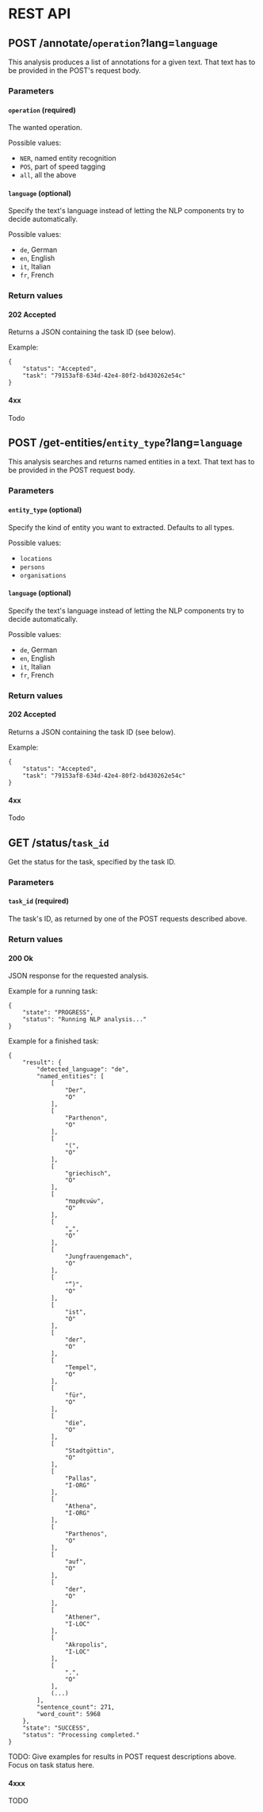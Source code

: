 # REST API

## POST /annotate/`operation`?lang=`language`
This analysis produces a list of annotations for a given text. That text has to be provided in the POST's request body.

### Parameters

#### `operation` (required)
The wanted operation.

Possible values:
- `NER`, named entity recognition
- `POS`, part of speed tagging
- `all`, all the above 

#### `language` (optional)
Specify the text's language instead of letting the NLP components try to decide automatically.

Possible values:
- `de`, German
- `en`, English
- `it`, Italian
- `fr`, French

### Return values

#### 202 Accepted

Returns a JSON containing the task ID (see below).

Example:
```
{
    "status": "Accepted",
    "task": "79153af8-634d-42e4-80f2-bd430262e54c"
}
```

#### 4xx

Todo


## POST /get-entities/`entity_type`?lang=`language`

This analysis searches and returns named entities in a text. That text has to be provided in the POST request body.

### Parameters
#### `entity_type` (optional)
Specify the kind of entity you want to extracted. Defaults to all types.

Possible values:
- `locations`
- `persons`
- `organisations`

#### `language` (optional)
Specify the text's language instead of letting the NLP components try to decide automatically.

Possible values:
- `de`, German
- `en`, English
- `it`, Italian
- `fr`, French

### Return values

#### 202 Accepted

Returns a JSON containing the task ID (see below).

Example:
```
{
    "status": "Accepted",
    "task": "79153af8-634d-42e4-80f2-bd430262e54c"
}
```

#### 4xx

Todo


## GET /status/`task_id`

Get the status for the task, specified by the task ID.

### Parameters

#### `task_id` (required)
The task's ID, as returned by one of the POST requests described above.

### Return values

#### 200 Ok

JSON response for the requested analysis.

Example for a running task:

```
{
    "state": "PROGRESS",
    "status": "Running NLP analysis..."
}
```


Example for a finished task: 

```
{
    "result": {
        "detected_language": "de",
        "named_entities": [
            [
                "Der",
                "O"
            ],
            [
                "Parthenon",
                "O"
            ],
            [
                "(",
                "O"
            ],
            [
                "griechisch",
                "O"
            ],
            [
                "παρθενών",
                "O"
            ],
            [
                "„",
                "O"
            ],
            [
                "Jungfrauengemach",
                "O"
            ],
            [
                "“)",
                "O"
            ],
            [
                "ist",
                "O"
            ],
            [
                "der",
                "O"
            ],
            [
                "Tempel",
                "O"
            ],
            [
                "für",
                "O"
            ],
            [
                "die",
                "O"
            ],
            [
                "Stadtgöttin",
                "O"
            ],
            [
                "Pallas",
                "I-ORG"
            ],
            [
                "Athena",
                "I-ORG"
            ],
            [
                "Parthenos",
                "O"
            ],
            [
                "auf",
                "O"
            ],
            [
                "der",
                "O"
            ],
            [
                "Athener",
                "I-LOC"
            ],
            [
                "Akropolis",
                "I-LOC"
            ],
            [
                ".",
                "O"
            ],
            (...)
        ],
        "sentence_count": 271,
        "word_count": 5968
    },
    "state": "SUCCESS",
    "status": "Processing completed."
}
```

TODO: Give examples for results in POST request descriptions above. Focus on task status here.

#### 4xxx

TODO
